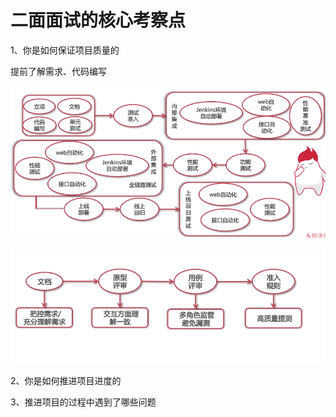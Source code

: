 # 二面面试的核心考察点

1、你是如何保证项目质量的

提前了解需求、代码编写

![项目质量](./项目质量.png)



![项目质量1](./项目质量1.png)

2、你是如何推进项目进度的

3、推进项目的过程中遇到了哪些问题

